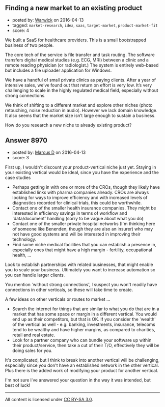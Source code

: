## Finding a new market to an existing product

- posted by: [Warwick](https://stackexchange.com/users/1080080/warwick) on 2016-04-13
- tagged: `market-research`, `idea`, `saas`, `target-market`, `product-market-fit`
- score: 4

We built a SaaS for healthcare providers. This is a small bootstrapped business of two people. 

The core tech of the service is file transfer and task routing. The software transfers digital medical studies (e.g. ECG, MRI) between a clinic and a remote reading physician (or radiologist.) The system is entirely web-based but includes a file uploader application for Windows.

We have a handful of small private clinics as paying clients. After a year of intensive sales, we’ve found out that return on effort is very low. It’s very challenging to scale in the highly regulated medical field, especially without strong connections.

We think of shifting to a different market and explore other niches (photo retouching, noise reduction in audio). However we lack domain knowledge. It also seems that the market size isn’t large enough to sustain a business.

How do you research a new niche to already existing product?


## Answer 8970

- posted by: [Marcus D](https://stackexchange.com/users/258531/marcus-d) on 2016-04-13
- score: 3

First up, I wouldn't discount your product-vertical niche just yet. Staying in your existing vertical would be ideal, since you have the experience and the case studies

 - Perhaps getting in with one or more of the CROs, though they likely have established links with pharma companies already. CROs are always looking for ways to improve efficiency and with increased levels of diagnostics recorded for clinical trials, this could be worthwhile. 
 - Contact one of the smaller health insurance companies. They might be interested in efficiency savings in terms of workflow and 'data/document' handling (sorry to be vague about what you do)
 - Contact one of the smaller private hospital networks (I'm thinking here of someone like Benenden, though they are also an insurer) who may not have good systems and will be interested in improving their technology.
 - Find some niche medical facilities that you can establish a presence in, especially ones that might have a high margin - fertility, occupational health, ... 

Look to establish partnerships with related businesses, that might enable you to scale your business. Ultimately you want to increase automation so you can handle larger clients. 

You mention 'without strong connections', I suspect you won't readily have connections in other verticals, so these will take time to create.

A few ideas on other verticals or routes to market ... 

 - Search the internet for things that are similar to what you do that are in a market that has some space or margin in a different vertical. You would end up as their competitors, but that is OK. If you consider the 'wealth' of the vertical as well - e.g. banking, investments, insurance, telecoms tend to be wealthy and have higher margins, as compared to charities, retail and real estate.
 - Look for a partner company who can bundle your software up within their product/service, then take a cut of their T/O, effectively they will be doing sales for you.

It's complicated, but I think to break into another vertical will be challenging, especially since you don't have an established network in the other vertical. Plus there is the added work of modifying your product for another vertical.

I'm not sure I've answered your question in the way it was intended, but best of luck!



---

All content is licensed under [CC BY-SA 3.0](https://creativecommons.org/licenses/by-sa/3.0/).
